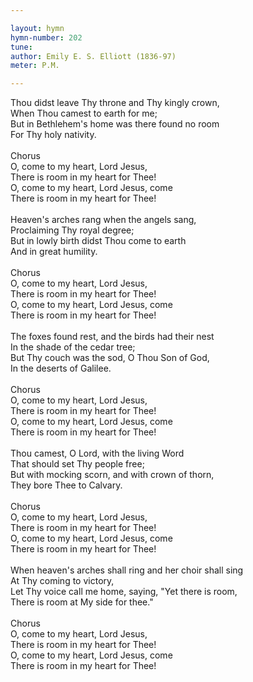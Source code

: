 ```yaml
---

layout: hymn
hymn-number: 202
tune: 
author: Emily E. S. Elliott (1836-97)
meter: P.M.

---
```

Thou didst leave Thy throne and Thy kingly crown,<br>When Thou camest to earth for me;<br>But in Bethlehem's home was there found no room<br>For Thy holy nativity.<br><br>Chorus<br>O, come to my heart, Lord Jesus,<br>There is room in my heart for Thee!<br>O, come to my heart, Lord Jesus, come<br>There is room in my heart for Thee!<br><br>Heaven's arches rang when the angels sang,<br>Proclaiming Thy royal degree;<br>But in lowly birth didst Thou come to earth<br>And in great humility.<br><br>Chorus<br>O, come to my heart, Lord Jesus,<br>There is room in my heart for Thee!<br>O, come to my heart, Lord Jesus, come<br>There is room in my heart for Thee!<br><br>The foxes found rest, and the birds had their nest<br>In the shade of the cedar tree;<br>But Thy couch was the sod, O Thou Son of God,<br>In the deserts of Galilee.<br><br>Chorus<br>O, come to my heart, Lord Jesus,<br>There is room in my heart for Thee!<br>O, come to my heart, Lord Jesus, come<br>There is room in my heart for Thee!<br><br>Thou camest, O Lord, with the living Word<br>That should set Thy people free;<br>But with mocking scorn, and with crown of thorn,<br>They bore Thee to Calvary.<br><br>Chorus<br>O, come to my heart, Lord Jesus,<br>There is room in my heart for Thee!<br>O, come to my heart, Lord Jesus, come<br>There is room in my heart for Thee!<br><br>When heaven's arches shall ring and her choir shall sing<br>At Thy coming to victory,<br>Let Thy voice call me home, saying, "Yet there is room,<br>There is room at My side for thee."<br><br>Chorus<br>O, come to my heart, Lord Jesus,<br>There is room in my heart for Thee!<br>O, come to my heart, Lord Jesus, come<br>There is room in my heart for Thee!<br><br><br>
